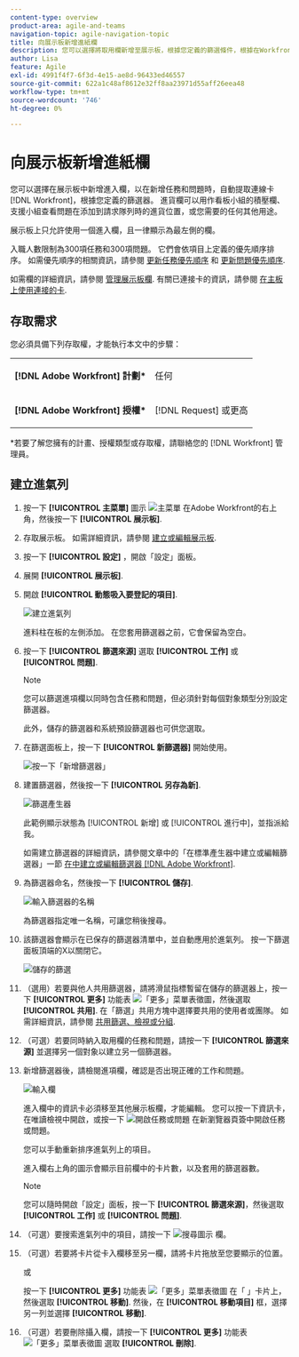 ```yaml
---
content-type: overview
product-area: agile-and-teams
navigation-topic: agile-navigation-topic
title: 向展示板新增進紙欄
description: 您可以選擇將取用欄新增至展示板，根據您定義的篩選條件，根據在Workfront中新增的任務和問題，自動提取作為已連線卡片的問題。
author: Lisa
feature: Agile
exl-id: 4991f4f7-6f3d-4e15-ae8d-96433ed46557
source-git-commit: 622a1c48af8612e32ff8aa23971d55aff26eea48
workflow-type: tm+mt
source-wordcount: '746'
ht-degree: 0%

---
```


# 向展示板新增進紙欄

您可以選擇在展示板中新增進入欄，以在新增任務和問題時，自動提取連線卡 [!DNL Workfront]，根據您定義的篩選器。 進貨欄可以用作看板小組的積壓欄、支援小組查看問題在添加到請求隊列時的進貨位置，或您需要的任何其他用途。

展示板上只允許使用一個進入欄，且一律顯示為最左側的欄。

入職人數限制為300項任務和300項問題。 它們會依項目上定義的優先順序排序。 如需優先順序的相關資訊，請參閱 [更新任務優先順序](/help/quicksilver/manage-work/tasks/task-information/task-priority.md) 和 [更新問題優先順序](/help/quicksilver/manage-work/issues/issue-information/update-issue-priority.md).

如需欄的詳細資訊，請參閱 [管理展示板欄](/help/quicksilver/agile/get-started-with-boards/manage-board-columns.md). 有關已連接卡的資訊，請參閱 [在主板上使用連接的卡](/help/quicksilver/agile/get-started-with-boards/connected-cards.md).

## 存取需求

您必須具備下列存取權，才能執行本文中的步驟：

<table style="table-layout:auto"> 
 <col> 
 </col> 
 <col> 
 </col> 
 <tbody> 
  <tr> 
   <td role="rowheader"><strong>[!DNL Adobe Workfront] 計劃*</strong></td> 
   <td> <p>任何</p> </td> 
  </tr> 
  <tr> 
   <td role="rowheader"><strong>[!DNL Adobe Workfront] 授權*</strong></td> 
   <td> <p>[!DNL Request] 或更高</p> </td> 
  </tr> 
 </tbody> 
</table>

&#42;若要了解您擁有的計畫、授權類型或存取權，請聯絡您的 [!DNL Workfront] 管理員。

## 建立進氣列

1. 按一下 **[!UICONTROL 主菜單]** 圖示 ![主菜單](assets/main-menu-icon.png) 在Adobe Workfront的右上角，然後按一下 **[!UICONTROL 展示板]**.
1. 存取展示板。 如需詳細資訊，請參閱 [建立或編輯展示板](../../agile/get-started-with-boards/create-edit-board.md).
1. 按一下 **[!UICONTROL 設定]** ，開啟「設定」面板。
1. 展開 **[!UICONTROL 展示板]**.
1. 開啟 **[!UICONTROL 動態吸入要登記的項目]**.

   ![建立進氣列](assets/create-intake-column2.png)

   進料柱在板的左側添加。 在您套用篩選器之前，它會保留為空白。

1. 按一下 **[!UICONTROL 篩選來源]** 選取 **[!UICONTROL 工作]** 或 **[!UICONTROL 問題]**.

   >[!NOTE]
   >
   >您可以篩選進項欄以同時包含任務和問題，但必須針對每個對象類型分別設定篩選器。
   >
   >此外，儲存的篩選器和系統預設篩選器也可供您選取。

1. 在篩選面板上，按一下 **[!UICONTROL 新篩選器]** 開始使用。

   ![按一下「新增篩選器」](assets/intake-filter-dialog5.png)

1. 建置篩選器，然後按一下 **[!UICONTROL 另存為新]**.

   ![篩選產生器](assets/intake-filter-dialog6.png)

   此範例顯示狀態為 [!UICONTROL 新增] 或 [!UICONTROL 進行中]，並指派給我。

   如需建立篩選器的詳細資訊，請參閱文章中的「在標準產生器中建立或編輯篩選器」一節 [在中建立或編輯篩選器 [!DNL Adobe Workfront]](/help/quicksilver/reports-and-dashboards/reports/reporting-elements/create-filters.md).

1. 為篩選器命名，然後按一下 **[!UICONTROL 儲存]**.

   ![輸入篩選器的名稱](assets/intake-filter-dialog7.png)

   為篩選器指定唯一名稱，可讓您稍後搜尋。

1. 該篩選器會顯示在已保存的篩選器清單中，並自動應用於進氣列。 按一下篩選面板頂端的X以關閉它。

   ![儲存的篩選](assets/intake-filter-dialog8.png)

1. （選用）若要與他人共用篩選器，請將滑鼠指標暫留在儲存的篩選器上，按一下 **[!UICONTROL 更多]** 功能表 ![「更多」菜單表徵圖](assets/more-icon-spectrum.png)，然後選取 **[!UICONTROL 共用]**. 在「篩選」共用方塊中選擇要共用的使用者或團隊。 如需詳細資訊，請參閱 [共用篩選、檢視或分組](/help/quicksilver/reports-and-dashboards/reports/reporting-elements/share-filter-view-grouping.md).
1. （可選）若要同時納入取用欄的任務和問題，請按一下 **[!UICONTROL 篩選來源]** 並選擇另一個對象以建立另一個篩選器。
1. 新增篩選器後，請檢閱進項欄，確認是否出現正確的工作和問題。

   ![輸入欄](assets/intake-column-added3.png)

   進入欄中的資訊卡必須移至其他展示板欄，才能編輯。 您可以按一下資訊卡，在唯讀檢視中開啟，或按一下 ![開啟任務或問題](assets/boards-launch-icon.png) 在新瀏覽器頁簽中開啟任務或問題。

   您可以手動重新排序進氣列上的項目。

   進入欄右上角的圖示會顯示目前欄中的卡片數，以及套用的篩選器數。

   >[!NOTE]
   >
   >您可以隨時開啟「設定」面板，按一下 **[!UICONTROL 篩選來源]**，然後選取 **[!UICONTROL 工作]** 或 **[!UICONTROL 問題]**.

1. （可選）要搜索進氣列中的項目，請按一下 ![搜尋圖示](assets/search-icon.png) 欄。
1. （可選）若要將卡片從卡入欄移至另一欄，請將卡片拖放至您要顯示的位置。

   或

   按一下 **[!UICONTROL 更多]** 功能表 ![「更多」菜單表徵圖](assets/more-icon-spectrum.png) 在「 」卡片上，然後選取 **[!UICONTROL 移動]**. 然後，在 **[!UICONTROL 移動項目]** 框，選擇另一列並選擇 **[!UICONTROL 移動]**.

1. （可選）若要刪除攝入欄，請按一下 **[!UICONTROL 更多]** 功能表 ![「更多」菜單表徵圖](assets/more-icon-spectrum.png) 選取 **[!UICONTROL 刪除]**.
